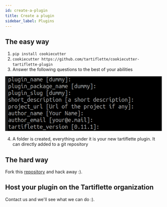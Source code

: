 ```yaml
---
id: create-a-plugin
title: Create a plugin
sidebar_label: Plugins
---
```


## The easy way

  1. `pip install cookiecutter`
  2. `cookiecutter https://github.com/tartiflette/cookiecutter-tartiflette-plugin`
  3. Answer the following questions to the best of your abilities

![tartiflette cookiecutter](/docs/assets/cookiecutter.png)

  4. A folder is created, everything under it is your new tartiflette plugin. It can directly added to a git repository


## The hard way

Fork this [repository](https://github.com/tartiflette/tartiflette-plugin-time-it) and hack away :).

## Host your plugin on the Tartiflette organization

Contact us and we'll see what we can do :).

